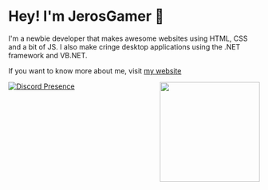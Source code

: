 # Hey! I'm JerosGamer 👋
<!--<img src="https://ascript89.github.io/assets/kris-pfp.png" align="right" height="150px" />-->
I'm a newbie developer that makes awesome
websites using HTML, CSS and a bit of JS.
I also make cringe desktop applications using the
.NET framework and VB.NET.

If you want to know more about me, visit
[my website](https://ascript89.github.io)



<!--
![status](https://dev.discordprofiles.me/badge/status/735128293254103061?simple=true)
![playing](https://dev.discordprofiles.me/badge/playing/735128293254103061)
![vscode](https://dev.discordprofiles.me/badge/vscode/735128293254103061)
-->

[![Discord Presence](https://lanyard.cnrad.dev/api/735128293254103061)](https://discord.com/users/735128293254103061)
<img height="200px" align="right" src="https://github-readme-stats.vercel.app/api/top-langs/?username=ascript89&theme=dracula" />

